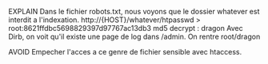 EXPLAIN
Dans le fichier robots.txt, nous voyons que le dossier whatever est interdit a l'indexation.
http://{HOST}/whatever/htpasswd > root:8621ffdbc5698829397d97767ac13db3
md5 decrypt : dragon
Avec Dirb, on voit qu'il existe une page de log dans /admin.
On rentre root/dragon

AVOID
Empecher l'acces a ce genre de fichier sensible avec htaccess.
